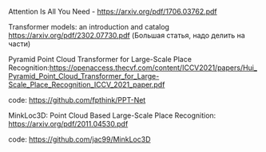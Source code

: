 Attention Is All You Need - https://arxiv.org/pdf/1706.03762.pdf

Transformer models: an introduction and catalog https://arxiv.org/pdf/2302.07730.pdf (Большая статья, надо делить на части)

Pyramid Point Cloud Transformer for Large-Scale Place Recognition:https://openaccess.thecvf.com/content/ICCV2021/papers/Hui_Pyramid_Point_Cloud_Transformer_for_Large-Scale_Place_Recognition_ICCV_2021_paper.pdf

code: https://github.com/fpthink/PPT-Net

MinkLoc3D: Point Cloud Based Large-Scale Place Recognition: https://arxiv.org/pdf/2011.04530.pdf

code: https://github.com/jac99/MinkLoc3D
